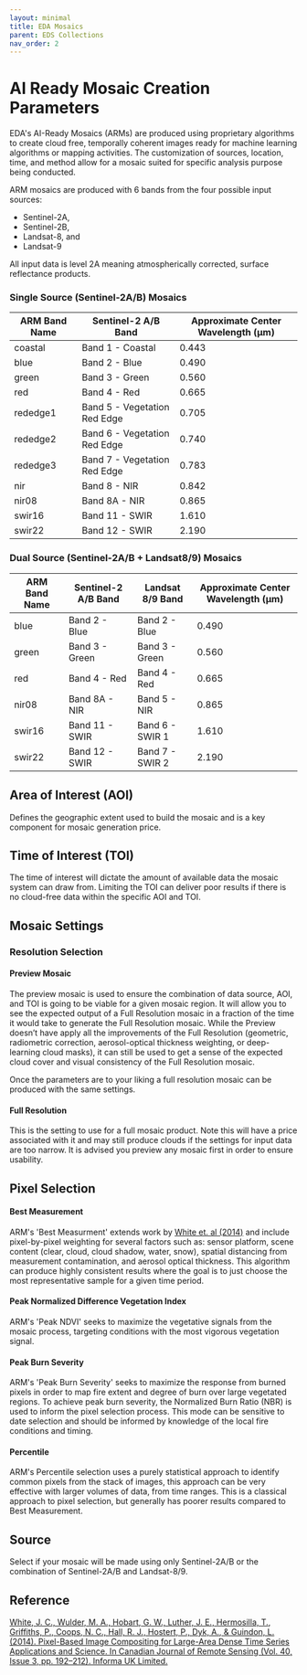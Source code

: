 ```yaml
---
layout: minimal
title: EDA Mosaics
parent: EDS Collections
nav_order: 2
---
```


# AI Ready Mosaic Creation Parameters

EDA's AI-Ready Mosaics (ARMs) are produced using proprietary algorithms to create cloud free, temporally coherent images ready for machine learning algorithms or mapping activities. The customization of sources, location, time, and method allow for a mosaic suited for specific analysis purpose being conducted. 

ARM mosaics are produced with 6 bands from the four possible input sources: 
- Sentinel-2A,
- Sentinel-2B,
- Landsat-8, and
- Landsat-9

All input data is level 2A meaning atmospherically corrected, surface reflectance products. 

### Single Source (Sentinel-2A/B) Mosaics
|ARM Band Name|Sentinel-2 A/B Band|Approximate Center Wavelength (μm)|
|--|--|--|
|coastal|Band 1 - Coastal|0.443
|blue|Band 2 - Blue|0.490
|green|Band 3 - Green|0.560
|red|Band 4 - Red|0.665
|rededge1|Band 5 - Vegetation Red Edge|0.705
|rededge2|Band 6 - Vegetation Red Edge|0.740
|rededge3|Band 7 - Vegetation Red Edge|0.783
|nir|Band 8 - NIR|0.842
|nir08|Band 8A - NIR|0.865
|swir16|Band 11 - SWIR|1.610
|swir22|Band 12 - SWIR|2.190



### Dual Source (Sentinel-2A/B + Landsat8/9) Mosaics
|ARM Band Name|Sentinel-2 A/B Band|Landsat 8/9 Band|Approximate Center Wavelength (μm)|
|--|--|--| -- |
|blue|Band 2 - Blue|Band 2 - Blue|0.490
|green|Band 3 - Green|Band 3 - Green|0.560
|red|Band 4 - Red|Band 4 - Red|0.665
|nir08|Band 8A - NIR|Band 5 - NIR|0.865
|swir16|Band 11 - SWIR|Band 6 - SWIR 1|1.610
|swir22|Band 12 - SWIR|Band 7 - SWIR 2|2.190

## Area of Interest (AOI)

Defines the geographic extent used to build the mosaic and is a key component for mosaic generation price.

## Time of Interest (TOI)

The time of interest will dictate the amount of available data the mosaic system can draw from. Limiting the TOI can deliver poor results if there is no cloud-free data within the specific AOI and TOI. 

## Mosaic Settings

### Resolution Selection

#### Preview Mosaic
The preview mosaic is used to ensure the combination of data source, AOI, and TOI is going to be viable for a given mosaic region. It will allow you to see the expected output of a Full Resolution mosaic in a fraction of the time it would take to generate the Full Resolution mosaic. While the Preview doesn’t have apply all the improvements of the Full Resolution (geometric, radiometric correction, aerosol-optical thickness weighting, or deep-learning cloud masks), it can still be used to get a sense of the expected cloud cover and visual consistency of the Full Resolution mosaic. 

Once the parameters are to your liking a full resolution mosaic can be produced with the same settings. 

#### Full Resolution
This is the setting to use for a full mosaic product. Note this will have a price associated with it and may still produce clouds if the settings for input data are too narrow.  It is advised you preview any mosaic first in order to ensure usability.


## Pixel Selection

#### Best Measurement
ARM's 'Best Measurment' extends work by [White et. al (2014)](#reference) and include pixel-by-pixel weighting for several factors such as: sensor platform, scene content (clear, cloud, cloud shadow, water, snow), spatial distancing from measurement contamination, and aerosol optical thickness. This algorithm can produce highly consistent results where the goal is to just choose the most representative sample for a given time period.

#### Peak Normalized Difference Vegetation Index
ARM's 'Peak NDVI' seeks to maximize the vegetative signals from the mosaic process, targeting conditions with the most vigorous vegetation signal. 

#### Peak Burn Severity
ARM's 'Peak Burn Severity' seeks to maximize the response from burned pixels in order to map fire extent and degree of burn over large vegetated regions. To achieve peak burn severity, the Normalized Burn Ratio (NBR) is used to inform the pixel selection process. This mode can be sensitive to date selection and should be informed by knowledge of the local fire conditions and timing. 

#### Percentile
ARM's Percentile selection uses a purely statistical approach to identify common pixels from the stack of images, this approach can be very effective with larger volumes of data, from time ranges. This is a classical approach to pixel selection, but generally has poorer results compared to Best Measurement.

## Source
Select if your mosaic will be made using only Sentinel-2A/B or the combination of Sentinel-2A/B and Landsat-8/9.

## Reference
[White, J. C., Wulder, M. A., Hobart, G. W., Luther, J. E., Hermosilla, T., Griffiths, P., Coops, N. C., Hall, R. J., Hostert, P., Dyk, A., & Guindon, L. (2014). Pixel-Based Image Compositing for Large-Area Dense Time Series Applications and Science. In Canadian Journal of Remote Sensing (Vol. 40, Issue 3, pp. 192–212). Informa UK Limited.](https://doi.org/10.1080/07038992.2014.945827)